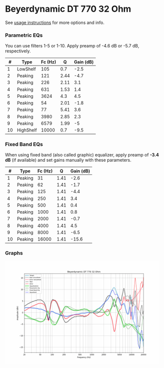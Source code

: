 # Beyerdynamic DT 770 32 Ohm
See [usage instructions](https://github.com/jaakkopasanen/AutoEq#usage) for more options and info.

### Parametric EQs
You can use filters 1-5 or 1-10. Apply preamp of -4.6 dB or -5.7 dB, respectively.

|   # | Type      |   Fc (Hz) |    Q |   Gain (dB) |
|-----|-----------|-----------|------|-------------|
|   1 | LowShelf  |       105 | 0.7  |        -2.5 |
|   2 | Peaking   |       121 | 2.44 |        -4.7 |
|   3 | Peaking   |       226 | 2.11 |         3.1 |
|   4 | Peaking   |       631 | 1.53 |         1.4 |
|   5 | Peaking   |      3624 | 4.3  |         4.5 |
|   6 | Peaking   |        54 | 2.01 |        -1.8 |
|   7 | Peaking   |        77 | 5.41 |         3.6 |
|   8 | Peaking   |      3980 | 2.85 |         2.3 |
|   9 | Peaking   |      6579 | 1.99 |        -5   |
|  10 | HighShelf |     10000 | 0.7  |        -9.5 |

### Fixed Band EQs
When using fixed band (also called graphic) equalizer, apply preamp of **-3.4 dB** (if available) and set gains manually with these parameters.

|   # | Type    |   Fc (Hz) |    Q |   Gain (dB) |
|-----|---------|-----------|------|-------------|
|   1 | Peaking |        31 | 1.41 |        -2.6 |
|   2 | Peaking |        62 | 1.41 |        -1.7 |
|   3 | Peaking |       125 | 1.41 |        -4.4 |
|   4 | Peaking |       250 | 1.41 |         3.4 |
|   5 | Peaking |       500 | 1.41 |         0.4 |
|   6 | Peaking |      1000 | 1.41 |         0.8 |
|   7 | Peaking |      2000 | 1.41 |        -0.7 |
|   8 | Peaking |      4000 | 1.41 |         4.5 |
|   9 | Peaking |      8000 | 1.41 |        -6.5 |
|  10 | Peaking |     16000 | 1.41 |       -15.6 |

### Graphs
![](./Beyerdynamic%20DT%20770%2032%20Ohm.png)

